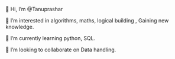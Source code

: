 👋 Hi, I’m @Tanuprashar

👀 I’m interested in algorithms, maths, logical building , Gaining new knowledge.

🌱 I’m currently learning python, SQL.

💞️ I’m looking to collaborate on Data handling.

<!---
Tanuprashar/Tanuprashar is a ✨ special ✨ repository because its `README.md` (this file) appears on your GitHub profile.
You can click the Preview link to take a look at your changes.
--->
